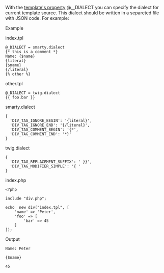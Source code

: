 With the [template's property](https://divengine.org/documentation/div-php-template-engine/features/custom-dialects/multiple-dialects#template-property) @__DIALECT you can specify the dialect for current template source. This dialect should be written in a separeted file with JSON code. For example:

Example

index.tpl

```
@_DIALECT = smarty.dialect
{* this is a comment *}
Name: {$name}
{literal}
{$name}
{/literal}
{% other %}
```

other.tpl

```
@_DIALECT = twig.dialect
{{ foo.bar }}
```

smarty.dialect

```
{
  'DIV_TAG_IGNORE_BEGIN': '{literal}',
  'DIV_TAG_IGNORE_END': '{/literal}',
  'DIV_TAG_COMMENT_BEGIN': '{*',
  'DIV_TAG_COMMENT_END': '*}'
}
```

twig.dialect

```
{
  'DIV_TAG_REPLACEMENT_SUFFIX': ' }}',
  'DIV_TAG_MODIFIER_SIMPLE': '{ '
}
```

index.php

```
<?php
	
include "div.php";
	
echo  new div("index.tpl", [
	'name' => 'Peter',
	'foo' => [
		'bar' => 45
	]
]);
```

Output

```
Name: Peter
	
{$name}
	
45
```
